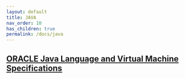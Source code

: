 ```yaml
---
layout: default
title: JAVA
nav_order: 10
has_children: true
permalink: /docs/java
---
```


## **[ORACLE Java Language and Virtual Machine Specifications](https://docs.oracle.com/javase/specs/index.html)**